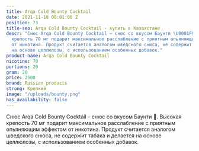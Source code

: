 ```yaml
---
title: Arqa Cold Bounty Cocktail
date: 2021-11-18 08:01:00 Z
position: 73
title-seo: Arqa Cold Bounty Cocktail - купить в Казахстане
descr: "Снюс Arqa Cold Bounty Cocktail – снюс со вкусом Баунти \U0001F965. Высокая
  крепость 70 мг подарит максимальное расслабление с приятным опьяняющим эффектом
  от никотина. Продукт считается аналогом шведского снюса, не содержит табака и делается
  на основе целлюлозы, с использованием особенных добавок."
product-name: Arqa Cold Bounty Cocktail
nicotine: 70
portions: 20
gram: 20
price: 2500
brand: Russian products
strong: Крепкий
image: "/uploads/bounty.png"
has_availability: false
---
```


Снюс Arqa Cold Bounty Cocktail – снюс со вкусом Баунти 🥥. Высокая крепость 70 мг подарит максимальное расслабление с приятным опьяняющим эффектом от никотина. Продукт считается аналогом шведского снюса, не содержит табака и делается на основе целлюлозы, с использованием особенных добавок.